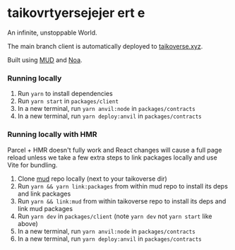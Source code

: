 # taikovrtyersejejer ert e

An infinite, unstoppable World.

The main branch client is automatically deployed to [taikoverse.xyz](https://taikoverse.xyz).

Built using [MUD](https://github.com/latticexyz/mud) and [Noa](https://github.com/fenomas/noa).

### Running locally

1. Run `yarn` to install dependencies
2. Run `yarn start` in `packages/client`
3. In a new terminal, run `yarn anvil:node` in `packages/contracts`
4. In a new terminal, run `yarn deploy:anvil` in `packages/contracts`

### Running locally with HMR

Parcel + HMR doesn't fully work and React changes will cause a full page reload unless we take a few extra steps to link packages locally and use Vite for bundling.

1. Clone [mud](https://github.com/latticexyz/mud) repo locally (next to your taikoverse dir)
2. Run `yarn && yarn link:packages` from within mud repo to install its deps and link packages
3. Run `yarn && link:mud` from within taikoverse repo to install its deps and link mud packages
4. Run `yarn dev` in `packages/client` (note `yarn dev` not `yarn start` like above)
5. In a new terminal, run `yarn anvil:node` in `packages/contracts`
6. In a new terminal, run `yarn deploy:anvil` in `packages/contracts`
